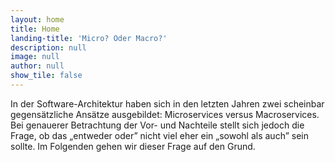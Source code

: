 ```yaml
---
layout: home
title: Home
landing-title: 'Micro? Oder Macro?'
description: null
image: null
author: null
show_tile: false
---
```


In der Software-Architektur haben sich in den letzten Jahren zwei scheinbar
gegensätzliche Ansätze ausgebildet: Microservices versus Macroservices. Bei
genauerer Betrachtung der Vor- und Nachteile stellt sich jedoch die Frage, ob
das „entweder oder” nicht viel eher ein „sowohl als auch” sein sollte. Im
Folgenden gehen wir dieser Frage auf den Grund.
